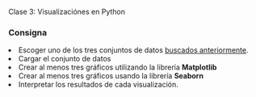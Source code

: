 Clase 3: Visualizaciónes en Python

### Consigna
<li> Escoger uno de los tres conjuntos de datos <a href= https://github.com/emanuelbe1/ciencia_de_datos_repasos/blob/main/Coderhouse/trabajosEntregables/datasetsBenitez.ipynb">buscados anteriormente</a>.</li>
<li> Cargar el conjunto de datos</li>
<li> Crear al menos tres gráficos utilizando la librería <b>Matplotlib</b></li>
<li> Crear al menos tres gráficos usando la librería <b>Seaborn</b> </li>
<li> Interpretar los resultados de cada visualización.</li>

